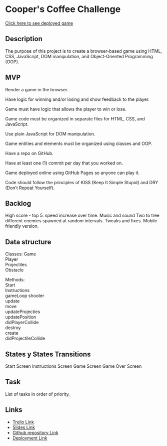 # Cooper's Coffee Challenge

[Click here to see deployed game](https://toroloffredo.github.io/Cooper-coffee-challenge/)

## Description

The purpose of this project is to create a browser-based game using HTML, CSS, JavaScript, DOM manipulation, and Object-Oriented Programming (OOP).

## MVP

Render a game in the browser.

Have logic for winning and/or losing and show feedback to the player.

Game must have logic that allows the player to win or lose.

Game code must be organized in separate files for HTML, CSS, and JavaScript.

Use plain JavaScript for DOM manipulation.

Game entities and elements must be organized using classes and OOP.

Have a repo on GitHub.

Have at least one (1) commit per day that you worked on.

Game deployed online using GitHub Pages so anyone can play it.

Code should follow the principles of KISS (Keep It Simple Stupid) and DRY (Don’t Repeat Yourself).

## Backlog

High score - top 5.
speed increase over time.
Music and sound
Two to tree different enemies spawned at random intervals.
Tweaks and fixes.
Mobile friendly version.

## Data structure

Classes:
Game  
Player  
Projectiles  
Obstacle  

Methods:  
Start  
Instructions  
gameLoop
shooter  
update  
move  
updateProjecties  
updatePosition  
didPlayerCollide  
destroy  
create  
didProjectileCollide  

## States y States Transitions

Start Screen
Instructions Screen
Game Screen
Game Over Screen

## Task

List of tasks in order of priority_

## Links

- [Trello Link](https://trello.com/invite/b/Er37E60R/ATTI19e5c6130d8da426d8cc89b2a46a43e435169A66/ccc-board)
- [Slides Link](https://docs.google.com/presentation/d/1fD7KHiSTRlcmvFnGGGiVWKYrFFJM3DlRQ2RYGgaknLA/edit?usp=sharing)
- [Github repository Link](https://github.com/toroloffredo/Cooper-coffee-challenge)
- [Deployment Link](https://toroloffredo.github.io/Cooper-coffee-challenge/)
